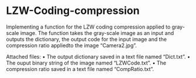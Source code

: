 # LZW-Coding-compression

Implementing a function for the LZW coding compression applied to gray-scale image. The function takes the gray-scale image as an input and outputs the dictionary, the output code for the input image and the compression ratio appliedto the image “Camera2.jpg”. 
 
Attached files: 
• The output dictionary saved in a text file named “Dict.txt”.
• The ouput binary string of the image named “LZWCode.txt”. 
• The compression ratio saved in a text file named “CompRatio.txt”. 
